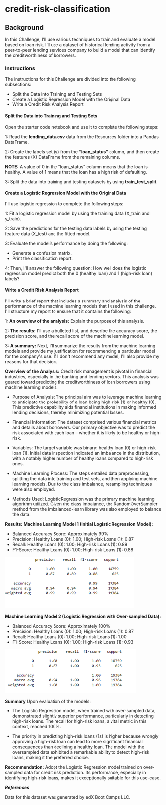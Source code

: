 # credit-risk-classification

## Background
In this Challenge, I’ll use various techniques to train and evaluate a model based on loan risk. I’ll use a dataset of historical lending activity from a peer-to-peer lending services company to build a model that can identify the creditworthiness of borrowers.

### Instructions
The instructions for this Challenge are divided into the following subsections:

- Split the Data into Training and Testing Sets
- Create a Logistic Regression Model with the Original Data
- Write a Credit Risk Analysis Report

#### Split the Data into Training and Testing Sets
Open the starter code notebook and use it to complete the following steps:

1: Read the **lending_data.csv** data from the Resources folder into a Pandas DataFrame.

2: Create the labels set (y) from the **“loan_status”** column, and then create the features (X) DataFrame from the remaining columns.

**NOTE:** A value of 0 in the “loan_status” column means that the loan is healthy. A value of 1 means that the loan has a high risk of defaulting.

3: Split the data into training and testing datasets by using **train_test_split**.

#### Create a Logistic Regression Model with the Original Data
I'll use logistic regression to complete the following steps:

1: Fit a logistic regression model by using the training data (X_train and y_train).

2: Save the predictions for the testing data labels by using the testing feature data (X_test) and the fitted model.

3: Evaluate the model’s performance by doing the following:

  - Generate a confusion matrix.
  - Print the classification report.

4: Then, I'll answer the following question: How well does the logistic regression model predict both the 0 (healthy loan) and 1 (high-risk loan) labels?

#### Write a Credit Risk Analysis Report
I'll write a brief report that includes a summary and analysis of the performance of the machine learning models that I used in this challenge.
I'll structure my report to ensure that it contains the following:

1: **An overview of the analysis:** Explain the purpose of this analysis.

2: **The results:** I'll use a bulleted list, and describe the accuracy score, the precision score, and the recall score of the machine learning model.

3: **A summary:** Next, I'll summarize the results from the machine learning models and provide my justification for recommending a particular model for the company's use. If I don't recommend any model, I'll also provide my reasons for that decision.

**Overview of the Analysis:**
Credit risk management is pivotal in financial industries, especially in the banking and lending sectors. This analysis was geared toward predicting the creditworthiness of loan borrowers using machine learning models.

- Purpose of Analysis:
The principal aim was to leverage machine learning to anticipate the probability of a loan being high-risk (1) or healthy (0). This predictive capability aids financial institutions in making informed lending decisions, thereby minimizing potential losses.

- Financial Information: The dataset comprised various financial metrics and details about borrowers. Our primary objective was to predict the risk associated with each loan – whether it is likely to be healthy or high-risk.

- Variables: The target variable was binary: healthy loan (0) or high-risk loan (1). Initial data inspection indicated an imbalance in the distribution, with a notably higher number of healthy loans compared to high-risk ones.

- Machine Learning Process: The steps entailed data preprocessing, splitting the data into training and test sets, and then applying machine learning models. Due to the class imbalance, resampling techniques were also employed.

- Methods Used: LogisticRegression was the primary machine learning algorithm utilized. Given the class imbalance, the RandomOverSampler method from the imbalanced-learn library was also employed to balance the data.

**Results:**
**Machine Learning Model 1 (Initial Logistic Regression Model):**
- Balanced Accuracy Score: Approximately 99%
- Precision: Healthy Loans (0): 1.00; High-risk Loans (1): 0.87
- Recall: Healthy Loans (0): 1.00; High-risk Loans (1): 0.89
- F1-Score: Healthy Loans (0): 1.00; High-risk Loans (1): 0.88

![](Images/main_report.PNG)
  
**Machine Learning Model 2 (Logistic Regression with Over-sampled Data):**
- Balanced Accuracy Score: Approximately 100%
- Precision: Healthy Loans (0): 1.00; High-risk Loans (1): 0.87
- Recall: Healthy Loans (0): 1.00; High-risk Loans (1): 1.00
- F1-Score: Healthy Loans (0): 1.00; High-risk Loans (1): 0.93

![](Images/resampled_report.PNG)
  
**Summary**
Upon evaluation of the models:

- The Logistic Regression model, when trained with over-sampled data, demonstrated slightly superior performance, particularly in detecting high-risk loans. The recall for high-risk loans, a vital metric in this context, reached 100%.

- The priority in predicting high-risk loans (1s) is higher because wrongly approving a high-risk loan can lead to more significant financial consequences than declining a healthy loan. The model with the oversampled data exhibited a remarkable ability to detect high-risk loans, making it the preferred choice.

**Recommendation:**
Adopt the Logistic Regression model trained on over-sampled data for credit risk prediction. Its performance, especially in identifying high-risk loans, makes it exceptionally suitable for this use-case.

***References***

Data for this dataset was generated by edX Boot Camps LLC.

